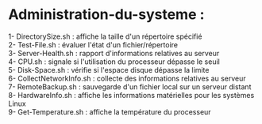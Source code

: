 # Administration-du-systeme :
1- DirectorySize.sh : affiche la taille d'un répertoire spécifié <br>
2- Test-File.sh : évaluer l'état d'un fichier/répertoire <br>
3- Server-Health.sh : rapport d'informations relatives au serveur<br>
4- CPU.sh : signale si l'utilisation du processeur dépasse le seuil <br>
5- Disk-Space.sh : vérifie si l'espace disque dépasse la limite<br>
6- CollectNetworkInfo.sh : collecte des informations relatives au serveur<br>
7- RemoteBackup.sh : sauvegarde d'un fichier local sur un serveur distant<br>
8- HardwareInfo.sh : affiche les informations matérielles pour les systèmes Linux<br>
9- Get-Temperature.sh : affiche la température du processeur<br>
